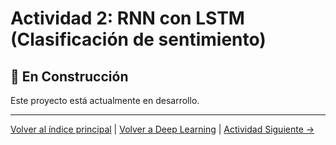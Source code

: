 # Actividad 2: RNN con LSTM (Clasificación de sentimiento)

## 🚧 En Construcción

Este proyecto está actualmente en desarrollo.

---

[Volver al índice principal](../../README.md) | [Volver a Deep Learning](../README.md) | [Actividad Siguiente →](../Actividad_3_GAN/README.md)